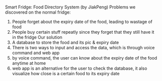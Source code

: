 Smart Fridge: Food Directory System (by JiakPeng)
Problems we discovered on the normal fridge:
1. People forget about the expiry date of the food, leading to wastage of food
2. People buy certain stuff repeatly since they forget that they still have it in the fridge
Our solution
1. A database to store the food and its pic & expiry date
2. There is two ways to input and access the data, which is through voice command and web app
3. by voice command, the user can know about the expiry date of the food anytime at home
4. web app is an alternative for the user to check the database, it also visualize how close is a certain food to its expiry date
